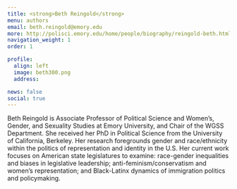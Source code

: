 ```yaml
---
title: <strong>Beth Reingold</strong>
menu: authors
email: beth.reingold@emory.edu
more: http://polisci.emory.edu/home/people/biography/reingold-beth.html
navigation_weight: 1
order: 1

profile:
  align: left
  image: beth300.png
  address:

news: false
social: true
---
```


Beth Reingold is Associate Professor of Political Science and Women’s, Gender, and Sexuality Studies at Emory University, and Chair of the WGSS Department. She received her PhD in Political Science from the University of California, Berkeley. Her research foregrounds gender and race/ethnicity within the politics of representation and identity in the U.S. Her current work focuses on American state legislatures to examine: race-gender inequalities and biases in legislative leadership; anti-feminism/conservatism and women’s representation; and Black-Latinx dynamics of immigration politics and policymaking.